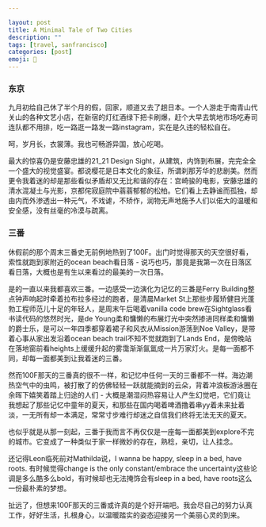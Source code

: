 ```yaml
---

layout: post
title: A Minimal Tale of Two Cities
description: ""
tags: [travel, sanfrancisco]
categories: [post]
emoji: 🌁
---
```


### 东京

九月初给自己休了半个月的假，回家，顺道又去了趟日本。一个人游走于南青山代关山的各种文艺小店，在新宿的灯红酒绿下把卡刷爆，赶个大早去筑地市场吃寿司连队都不用排，吃一路逛一路发一路instagram，实在是久违的轻松自在。

呵，岁月长，衣裳薄。我也可畅游异国，放心吃喝。

最大的惊喜仍是安藤忠雄的21_21 Design Sight，从建筑，内饰到布展，完完全全一个盛大的视觉盛宴。都说樱花是日本文化的象征，所谓刹那芳华的悲剧美。然而更令我着迷的却是那些看似矛盾却又无比和谐的存在：宫崎骏的电影，安藤忠雄的清水混凝土与光影，京都侘寂庭院中蓊蓊郁郁的松柏。它们看上去静谧而孤独，却由内而外渗透出一种元气，不戏谑，不矫作，润物无声地施予人们以偌大的温暖和安全感，没有丝毫的冷漠与疏离。

### 三番

休假前的那个周末三番史无前例地热到了100F。出门时觉得那天的天空很好看，索性就跑到家附近的ocean beach看日落 - 说巧也巧，那竟是我第一次在日落区看日落，大概也是有生以来看过的最美的一次日落。

是的一直以来我都喜欢三番。一边感受一边演化为记忆的三番是Ferry Building整点钟声响起时牵着拉布拉多经过的跑者，是清晨Market St上那些步履矫健目光蓬勃工程师范儿十足的年轻人，是周末午后喝着vanilla code brew在Sightglass看书读代码的悠然时光，是de Young柔和慵懒的布展灯光中突然掺进同样柔和慵懒的爵士乐，是可以一年四季都穿着裙子和风衣从Mission游荡到Noe Valley，是带着心事从家出发沿着ocean beach trail不知不觉就跑到了Lands End，是傍晚站在落地窗前看heights上缓缓升起的雾霭渐渐氤氲成一片万家灯火。是每一面都不同，却每一面都美到让我着迷的三番。

然而100F那天的三番真的很不一样，和记忆中任何一天的三番都不一样。海边潮热空气中的虫鸣，被打散了的仿佛轻轻一跃就能摘到的云朵，背着冲浪板游泳圈在余晖下嬉笑着踏上归途的人们 - 大概是潮湿闷热容易让人产生幻觉吧，它们竟让我想起了那些记忆中童年的夏天，和那些在国内喝着啤酒撸着串yy着未来扯着淡，一无所有却一本满足，常常寸步难行却迷之自信我们终将无法无天的夏天。

也似乎就是从那一刻起，三番于我而言不再仅仅是一座每一面都美到explore不完的城市。它变成了一种类似于家一样微妙的存在，熟稔，亲切，让人挂念。

还记得Leon临死前对Mathilda说，I wanna be happy, sleep in a bed, have roots. 有时候觉得change is the only constant/embrace the uncertainty这些论调是多么酷多么bold，有时候却也无法掩饰会有sleep in a bed, have roots这么一份最朴素的梦想。

扯远了，但想来100F那天的三番或许真的是个好开端吧。我会尽自己的努力认真工作，好好生活，扎根身心，以温暖踏实的姿态迎接另一个美丽心灵的到来。
